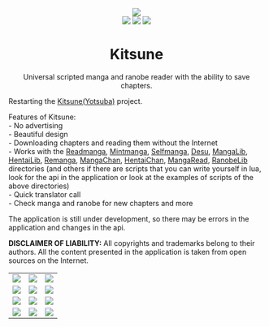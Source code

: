 <div align="center">
    <p align="center">
		<img src="https://user-images.githubusercontent.com/103780136/192371190-ccd56058-4a5b-4052-8fd8-a3b5f66e5291.png">
		<br/>
		<img src="https://img.shields.io/badge/install_size-4.0 MB-brightgreen">
        <img src="https://img.shields.io/badge/version-1.8.1-blueviolet">
        <img src="https://img.shields.io/badge/android-7.0+-yellow">
	</p>
    <h1>Kitsune</h1>
    <p>Universal scripted manga and ranobe reader with the ability to save chapters.</p>
    <p align="left">Restarting the <a href="https://4pda.to/forum/index.php?showtopic=961133">Kitsune(Yotsuba)</a> project.</p>
    <p align="left">
        Features of Kitsune:<br/>
        - No advertising<br/>
        - Beautiful design<br/>
        - Downloading chapters and reading them without the Internet<br/>
        - Works with the
        <a href="https://readmanga.live">Readmanga</a>,
        <a href="https://mintmanga.live">Mintmanga</a>,
        <a href="https://selfmanga.live">Selfmanga</a>,
        <a href="https://desu.me">Desu</a>,
        <a href="https://mangalib.me">MangaLib</a>,
        <a href="https://v1.hentailib.org/?section=home-updates">HentaiLib</a>,
        <a href="https://remanga.org">Remanga</a>,
        <a href="https://manga-chan.me">MangaChan</a>,
        <a href="https://xxxxx.hentaichan.live">HentaiChan</a>,
        <a href="https://www.mangaread.org">MangaRead</a>,
        <a href="https://ranobelib.me">RanobeLib</a>
        directories (and others if there are scripts that you can write yourself in lua, look for the api in the application or look at the examples of scripts of the
        above directories)<br/>
        - Quick translator call<br/>
        - Check manga and ranobe for new chapters and more
    </p>
    <p align="left">The application is still under development, so there may be errors in the application and changes in the api.</p>
    <p align="left"><strong>DISCLAIMER OF LIABILITY:</strong> All copyrights and trademarks belong to their authors. All the content presented in the application is taken from open sources on the Internet.</p>
    <table>
        <tbody>
            <tr>
                <td valign="top"><img src="https://user-images.githubusercontent.com/103780136/227778282-0335d306-ddf2-48a8-a31d-fa70215e0492.jpg" /></td>
                <td valign="top"><img src="https://user-images.githubusercontent.com/103780136/227778286-33c41452-5aad-4b80-b28e-38b7eb322958.jpg" /></td>
                <td valign="top"><img src="https://user-images.githubusercontent.com/103780136/227778302-3974ca9c-e090-410b-88c0-f57a636138c9.jpg" /></td>
            </tr>
            <tr>
                <td valign="top"><img src="https://user-images.githubusercontent.com/103780136/227778306-55505cae-b9e8-46f8-ab90-fb2797215f6c.jpg" /></td>
                <td valign="top"><img src="https://user-images.githubusercontent.com/103780136/227778309-3643c7be-ca3a-4d9f-8732-a2c33c3520a1.jpg" /></td>
                <td valign="top"><img src="https://user-images.githubusercontent.com/103780136/227778315-d4e20ec8-74e6-4713-98f1-327a4eb79368.jpg" /></td>
            </tr>
            <tr>
                <td valign="top"><img src="https://user-images.githubusercontent.com/103780136/227778779-86332e35-314a-4e37-aedb-46535944b184.jpg" /></td>
                <td valign="top"><img src="https://user-images.githubusercontent.com/103780136/227778322-da522274-fe2d-46c7-b593-85039d723606.jpg" /></td>
                <td valign="top"><img src="https://user-images.githubusercontent.com/103780136/227778327-fe58bf8e-b0bd-4a9e-bcb7-b207200dffd6.jpg" /></td>
            </tr>
            <tr>
                <td valign="top"><img src="https://user-images.githubusercontent.com/103780136/227778332-08965e63-eaf7-4e00-b899-7defb9109fc3.jpg" /></td>
                <td valign="top"><img src="https://user-images.githubusercontent.com/103780136/227778337-671101d4-7d76-4ec3-ba60-078ed6f1ea5e.jpg" /></td>
                <td valign="top"><img src="https://user-images.githubusercontent.com/103780136/227778340-61b25971-7e32-4de8-b308-cc1c38fa3bd3.jpg" /></td>
            </tr>
        </tbody>
    </table>
</div>
